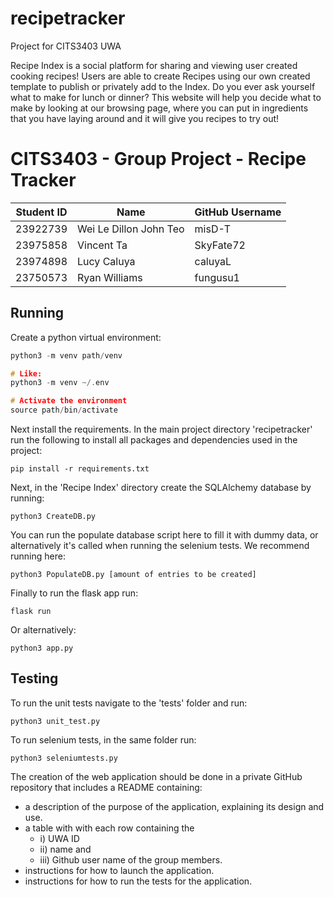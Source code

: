 # recipetracker
Project for CITS3403 UWA

Recipe Index is a social platform for sharing and viewing user created cooking recipes! Users are able to create Recipes using our own created template to publish or privately add to the Index. 
Do you ever ask yourself what to make for lunch or dinner?
This website will help you decide what to make by looking at our browsing page, where you can put in ingredients that you have laying around and it will give you recipes to try out!

# CITS3403 - Group Project - Recipe Tracker

|Student ID|Name|GitHub Username|
|----|----|----|
|23922739|Wei Le Dillon John Teo|misD-T|
|23975858|Vincent Ta|SkyFate72|
|23974898|Lucy Caluya|caluyaL|
|23750573|Ryan Williams|fungusu1|

## Running
Create a python virtual environment:
```cpp
python3 -m venv path/venv

# Like:
python3 -m venv ~/.env

# Activate the environment
source path/bin/activate
```
Next install the requirements. In the main project directory 'recipetracker' run the following to install all packages and dependencies used in the project:
```
pip install -r requirements.txt
```
Next, in the 'Recipe Index' directory create the SQLAlchemy database by running:
```
python3 CreateDB.py
```
You can run the populate database script here to fill it with dummy data, or alternatively it's called when running the selenium tests. We recommend running here:
```
python3 PopulateDB.py [amount of entries to be created]
```
Finally to run the flask app run:
```
flask run
```
Or alternatively:
```
python3 app.py
```

## Testing
To run the unit tests navigate to the 'tests' folder and run:
```
python3 unit_test.py

```
To run selenium tests, in the same folder run:
```
python3 seleniumtests.py

```

The creation of the web application should be done in a private GitHub repository that includes a README containing:
- a description of the purpose of the application, explaining its design and use.
- a table with with each row containing the
  - i) UWA ID
  - ii) name and
  - iii) Github user name of the group members.
- instructions for how to launch the application.
- instructions for how to run the tests for the application.

